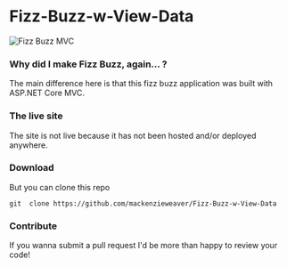 # Fizz-Buzz-w-View-Data

![Fizz Buzz MVC](https://github.com/mackenzieweaver/FizzBuzzMVC/blob/main/FizzBuzzMVC/fizzbuzzmvc.png)

### Why did I make Fizz Buzz, again... ?

The main difference here is that this fizz buzz application was built with ASP.NET Core MVC.

### The live site

The site is not live because it has not been hosted and/or deployed anywhere.

### Download

But you can clone this repo 

`git  clone https://github.com/mackenzieweaver/Fizz-Buzz-w-View-Data`

### Contribute

If you wanna submit a pull request I'd be more than happy to review your code!
